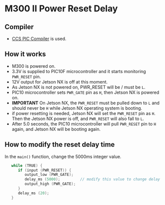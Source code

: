 # M300 II Power Reset Delay

## Compiler

* [CCS PIC Compiler](http://www.ccsinfo.com/) is used.


## How it works

* M300 is powered on.
* 3.3V is supplied to PIC10F microcontroller and it starts monitoring `PWR_RESET` pin.
* 12V output for Jetson NX is off at this moment.
* As Jetson NX is not powered on, PWR_RESET will be / must be `L`.
* PIC10 microcontroller sets `PWR_GATE` pin as `H`, then Jetson NX is powered on.
* **IMPORTANT** On Jetson NX, the `PWR_RESET` must be pulled down to `L` and should never be `H` while Jetson NX operating system is booting.
* if power resetting is needed, Jetson NX will set the `PWR_RESET` pin as `H`. Then the Jetson NX power is off, and `PWR_RESET` will also fall to `L`.
* After 5.0 seconds, the PIC10 microcontroller will pull `PWR_RESET` pin to `H` again, and Jetson NX will be booting again.


## How to modify the reset delay time

In the `main()` function, change the 5000ms integer value.

```c
   while (TRUE) {
      if (input (PWR_RESET)) {
         output_low (PWR_GATE);
         delay_ms (5000);         // modify this value to change delay time
         output_high (PWR_GATE);
      }
      delay_ms (20);
   }
```

